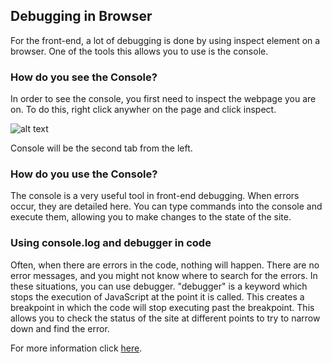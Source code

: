 ## Debugging in Browser
For the front-end, a lot of debugging is done by using inspect element on a browser. One of the tools this allows you to use is the console.

### How do you see the Console?
In order to see the console, you first need to inspect the webpage you are on. To do this, right click anywher on the page and click inspect.

![alt text][logo]

[logo]: https://thomas.vanhoutte.be/miniblog/wp-content/uploads/chrome-right-click-inspect.png "Logo Title Text 2"

Console will be the second tab from the left.

### How do you use the Console?
The console is a very useful tool in front-end debugging. When errors occur, they are detailed here. You can type commands into the console and execute them, allowing you to make changes to the state of the site. 

### Using console.log and debugger in code
Often, when there are errors in the code, nothing will happen. There are no error messages, and you might not know where to search for the errors. In these situations, you can use debugger. "debugger" is a keyword which stops the execution of JavaScript at the point it is called. This creates a breakpoint in which the code will stop executing past the breakpoint. This allows you to check the status of the site at different points to try to narrow down and find the error.

For more information click [here](https://www.w3schools.com/js/js_debugging.asp).